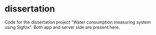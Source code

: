 # dissertation
Code for the dissertation project "Water consumption measuring system using Sigfox". Both app and server side are present here.
